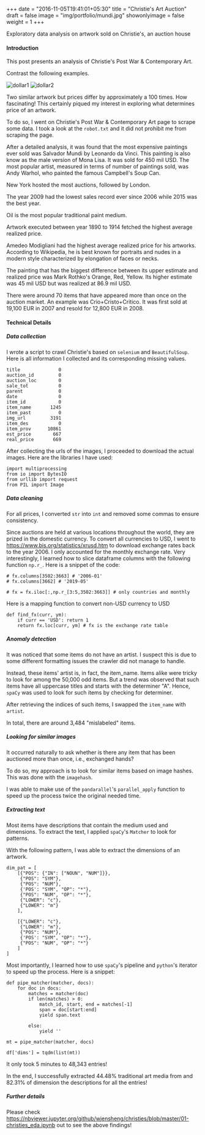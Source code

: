 +++
date = "2016-11-05T19:41:01+05:30"
title = "Christie's Art Auction"
draft = false
image = "img/portfolio/mundi.jpg"
showonlyimage = false
weight = 1
+++

Exploratory data analysis on artwork sold on Christie's, an auction house
<!--more-->

#### Introduction
This post presents an analysis of Christie's Post War & Contemporary Art. 

Contrast the following examples.

![dollar1][1]
![dollar2][2]

Two similar artwork but prices differ by approximately a 100 times. How fascinating! This certainly piqued my interest in exploring what determines price of an artwork.

To do so, I went on Christie's Post War & Contemporary Art page to scrape some data. I took a look at the `robot.txt` and it did not prohibit me from scraping the page.

After a detailed analysis, it was found that the most expensive paintings ever sold was Salvador Mundi by Leonardo da Vinci. This painting is also know as the male version of Mona Lisa. It was sold for 450 mil USD. The most popular artist, measured in terms of number of paintings sold, was Andy Warhol, who painted the famous Campbell's Soup Can.

New York hosted the most auctions, followed by London. 

The year 2009 had the lowest sales record ever since 2006 while 2015 was the best year.

Oil is the most popular traditional paint medium.

Artwork executed between year 1890 to 1914 fetched the highest average realized price.

Amedeo Modigliani had the highest average realized price for his artworks. According to Wikipedia, he is best known for portraits and nudes in a modern style characterized by elongation of faces or necks.

The painting that has the biggest difference between its upper estimate and realized price was Mark Rothko's Orange, Red, Yellow. Its higher estimate was 45 mil USD but was realized at 86.9 mil USD. 

There were around 70 items that have appeared more than once on the auction market. An example was Crio+Cristo+Critico. It was first sold at 19,100 EUR in 2007 and resold for 12,800 EUR in 2008.

#### Technical Details
##### Data collection
I wrote a script to crawl Christie's based on `selenium` and `BeautifulSoup`. Here is all information I collected and its corresponding missing values.
```
title              0
auction_id         0
auction_loc        0
sale_tot           0
parent             0
date               0
item_id            0
item_name       1245
item_past          0
img_url         3191
item_des           0
item_prov      10861
est_price        667
real_price       669
```

After collecting the urls of the images, I proceeded to download the actual images. Here are the libraries I have used:
```
import multiprocessing
from io import BytesIO
from urllib import request
from PIL import Image
```

##### Data cleaning
For all prices, I converted `str` into `int` and removed some commas to ensure consistency.

Since auctions are held at various locations throughout the world, they are prized in the domestic currency. To convert all currencies to USD, I went to https://www.bis.org/statistics/xrusd.htm to download exchange rates back to the year 2006. I only accounted for the monthly exchange rate. Very interestingly, I learned how to slice dataframe columns with the following function `np.r_`. Here is a snippet of the code:
```
# fx.columns[3502:3663] # '2006-01'
# fx.columns[3662] # '2019-05'

# fx = fx.iloc[:,np.r_[3:5,3502:3663]] # only countries and monthly
```
Here is a mapping function to convert non-USD currency to USD
```
def find_fx(curr, ym):
    if curr == 'USD': return 1
    return fx.loc[curr, ym] # fx is the exchange rate table  
```

##### Anomaly detection
It was noticed that some items do not have an artist. I suspect this is due to some different formatting issues the crawler did not manage to handle.

Instead, these items' artist is, in fact, the item_name. Items alike were tricky to look for among the 50,000 odd items. But a trend was observed that such items have all uppercase titles and starts with the determiner "A". Hence, `spaCy` was used to look for such items by checking for determiner.

After retrieving the indices of such items, I swapped the `item_name` with `artist`.

In total, there are around 3,484 "mislabeled" items.

##### Looking for similar images
It occurred naturally to ask whether is there any item that has been auctioned more than once, i.e., exchanged hands?

To do so, my approach is to look for similar items based on image hashes. This was done with the `imagehash`.

I was able to make use of the `pandarallel`'s `parallel_apply` function to speed up the process twice the original needed time.

##### Extracting text
Most items have descriptions that contain the medium used and dimensions. To extract the text, I applied `spaCy`'s `Matcher` to look for patterns. 

With the following pattern, I was able to extract the dimensions of an artwork.

```
dim_pat = [
    [{"POS": {"IN": ["NOUN", "NUM"]}},
     {"POS": "SYM"}, 
     {"POS": "NUM"},
     {'POS': "SYM", "OP": "*"},
     {"POS": "NUM", "OP": "*"},
     {"LOWER": "c"},
     {"LOWER": "m"}
    ],
    
    [{"LOWER": "c"},
     {"LOWER": "m"},
     {"POS": "NUM"},
     {'POS': "SYM", "OP": "*"},
     {"POS": "NUM", "OP": "*"}     
    ]   
]
```

Most importantly, I learned how to use `spaCy`'s pipeline and `python`'s iterator to speed up the process. Here is a snippet:
```
def pipe_matcher(matcher, docs):
    for doc in docs:
        matches = matcher(doc)
        if len(matches) > 0:
            match_id, start, end = matches[-1]    
            span = doc[start:end]  
            yield span.text    
            
        else:
            yield ''   

mt = pipe_matcher(matcher, docs)

df['dims'] = tqdm(list(mt))
```
It only took 5 minutes to 48,343 entries!

In the end, I successfully extracted 44.48% traditional art media from and 82.31% of dimension the descriptions for all the entries!

##### Further details
Please check https://nbviewer.jupyter.org/github/wjensheng/christies/blob/master/01-christies_eda.ipynb out to see the above findings!

[1]: /img/portfolio/dollar1.png
[2]: /img/portfolio/dollar2.png

